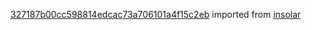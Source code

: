 [327187b00cc598814edcac73a706101a4f15c2eb](https://github.com/insolar/insolar/commit/327187b00cc598814edcac73a706101a4f15c2eb) imported from [insolar](https://github.com/insolar/insolar)
